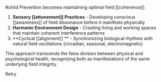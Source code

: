 #child 
Prevention becomes maintaining optimal field [[coherence]]:

1. **Sensory [[attunement]]  Practices** - Developing conscious [[awareness]]  of field dissonance before it manifests physically
2. **Harmonic Environment Design** - Creating living and working spaces that maintain coherent interference patterns
3. **Cyclical [[alignment]] ** - Synchronizing biological rhythms with natural field oscillations (circadian, seasonal, electromagnetic)

This approach transcends the false division between physical and psychological health, recognizing both as manifestations of the same underlying field integrity.

Retry